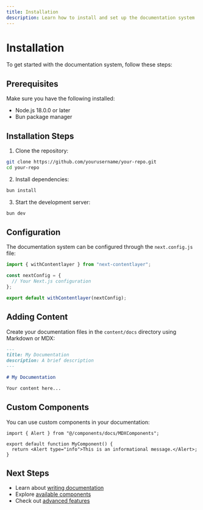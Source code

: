 ```yaml
---
title: Installation
description: Learn how to install and set up the documentation system
---
```


# Installation

To get started with the documentation system, follow these steps:

## Prerequisites

Make sure you have the following installed:

- Node.js 18.0.0 or later
- Bun package manager

## Installation Steps

1. Clone the repository:

```bash
git clone https://github.com/yourusername/your-repo.git
cd your-repo
```

2. Install dependencies:

```bash
bun install
```

3. Start the development server:

```bash
bun dev
```

## Configuration

The documentation system can be configured through the `next.config.js` file:

```typescript
import { withContentlayer } from "next-contentlayer";

const nextConfig = {
  // Your Next.js configuration
};

export default withContentlayer(nextConfig);
```

## Adding Content

Create your documentation files in the `content/docs` directory using Markdown or MDX:

```markdown
---
title: My Documentation
description: A brief description
---

# My Documentation

Your content here...
```

## Custom Components

You can use custom components in your documentation:

```tsx
import { Alert } from "@/components/docs/MDXComponents";

export default function MyComponent() {
  return <Alert type="info">This is an informational message.</Alert>;
}
```

## Next Steps

- Learn about [writing documentation](/docs/guides/writing-docs)
- Explore [available components](/docs/components)
- Check out [advanced features](/docs/advanced)
